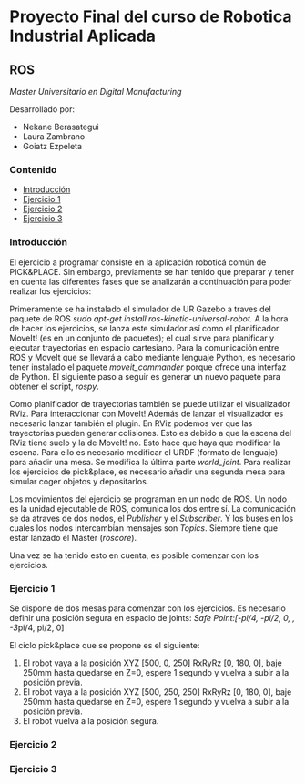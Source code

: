# Proyecto Final del curso de Robotica Industrial Aplicada
## ROS
*Master Universitario en Digital Manufacturing*

Desarrollado por:
* Nekane Berasategui
* Laura Zambrano
* Goiatz Ezpeleta


### Contenido
- [Introducción](https://github.com/team-GLN/Robotica_ROS/blob/main/README.md#introducci%C3%B3n)
- [Ejercicio 1](https://github.com/team-GLN/Robotica_ROS/blob/main/README.md#ejercicio-1)
- [Ejercicio 2](https://github.com/team-GLN/Robotica_ROS/blob/UR/README.md#ejercicio-2)
- [Ejercicio 3](https://github.com/team-GLN/Robotica_ROS/blob/UR/README.md#ejercicio-3)

### Introducción

El ejercicio a programar consiste en la aplicación roboticá común de PICK&PLACE. Sin embargo, previamente se han tenido que preparar y tener en cuenta las diferentes fases que se analizarán a continuación para poder realizar los ejercicios:

Primeramente se ha instalado el simulador de UR Gazebo a traves del paquete de ROS *sudo apt-get install ros-kinetic-universal-robot.* A la hora de hacer los ejercicios, se lanza este simulador así como el planificador MoveIt! (es en un conjunto de paquetes); el cual sirve para planificar y ejecutar trayectorias en espacio cartesiano. Para la comunicación entre ROS y MoveIt que se llevará a cabo mediante lenguaje Python, es necesario tener instalado el paquete *moveit_commander* porque ofrece una interfaz de Python. El siguiente paso a seguir es generar un nuevo paquete para obtener el script, *rospy*.

Como planificador de trayectorias también se puede utilizar el visualizador RViz. Para interaccionar con MoveIt! Además de lanzar el visualizador es necesario lanzar también el plugin. En RViz podemos ver que las trayectorias pueden generar colisiones. Esto es debido a que la escena del RViz tiene suelo y la de MoveIt! no. Esto hace que haya que modificar la escena. Para ello es necesario modificar el URDF (formato de lenguaje) para añadir una mesa. Se modifica la última parte *world_joint*. Para realizar los ejercicios de pick&place, es necesario añadir una segunda mesa para simular coger objetos y depositarlos.

Los movimientos del ejercicio se programan en un nodo de ROS. Un nodo es la unidad ejecutable de ROS, comunica los dos entre sí. La comunicación se da atraves de dos nodos, el *Publisher* y el *Subscriber*. Y los buses en los cuales los nodos intercambian mensajes son *Topics*. Siempre tiene que estar lanzado el Máster (*roscore*).

Una vez se ha tenido esto en cuenta, es posible comenzar con los ejercicios.

### Ejercicio 1
Se dispone de dos mesas para comenzar con los ejercicios. Es necesario definir una posición segura en espacio de joints: 
 *Safe Point:[-pi/4, -pi/2, 0, , -3*pi/4, pi/2, 0]

El ciclo pick&place que se propone es el siguiente: 
1. El robot vaya a la posición XYZ [500, 0, 250] RxRyRz [0, 180, 0], baje 250mm hasta quedarse en Z=0, espere 1 segundo y vuelva a subir a la posición previa.
2. El robot vaya a la posición XYZ [500, 250, 250] RxRyRz [0, 180, 0], baje 250mm hasta quedarse en Z=0, espere 1 segundo y vuelva a subir a la posición previa.
3. El robot vuelva a la posición segura.

### Ejercicio 2

### Ejercicio 3


